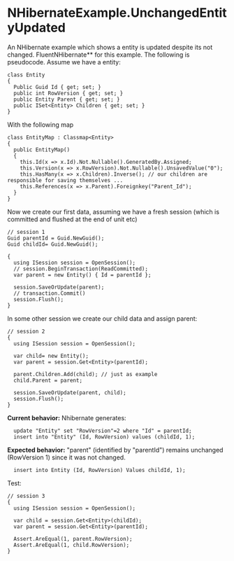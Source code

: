 # NHibernateExample.UnchangedEntityUpdated
An NHibernate example which shows a entity is updated despite its not changed. 
FluentNHibernate** for this example.
The following is pseudocode.
Assume we have a entity:

```
class Entity
{
  Public Guid Id { get; set; }
  public int RowVersion { get; set; }
  public Entity Parent { get; set; }
  public ISet<Entity> Children { get; set; }
}
```

With the following map

```
class EntityMap : Classmap<Entity>
{
  public EntityMap()
  {
    this.Id(x => x.Id).Not.Nullable().GeneratedBy.Assigned;
    this.Version(x => x.RowVersion).Not.Nullable().UnsavedValue("0");
    this.HasMany(x => x.Children).Inverse(); // our children are responsible for saving themselves ... 
    this.References(x => x.Parent).Foreignkey("Parent_Id");
  }
}
```

Now we create our first data, assuming we have a fresh session (which is committed and flushed at the end of unit etc)

```
// session 1
Guid parentId = Guid.NewGuid();
Guid childId= Guid.NewGuid();

{
  using ISession session = OpenSession();
  // session.BeginTransaction(ReadCommitted);
  var parent = new Entity() { Id = parentId };

  session.SaveOrUpdate(parent);
  // transaction.Commit()
  session.Flush();
}
```

In some other session we create our child data and assign parent:

```
// session 2
{
  using ISession session = OpenSession();

  var child= new Entity();
  var parent = session.Get<Entity>(parentId);

  parent.Children.Add(child); // just as example
  child.Parent = parent;

  session.SaveOrUpdate(parent, child);
  session.Flush();
}
```

**Current behavior:**
Nhibernate generates:
```
  update "Entity" set "RowVersion"=2 where "Id" = parentId;
  insert into "Entity" (Id, RowVersion) values (childId, 1);
```

**Expected behavior:**
"parent" (identified by "parentId") remains unchanged (RowVersion 1) since it was not changed.
```
  insert into Entity (Id, RowVersion) Values childId, 1);
```

Test:
```
// session 3
{
  using ISession session = OpenSession();

  var child = session.Get<Entity>(childId);
  var parent = session.Get<Entity>(parentId);

  Assert.AreEqual(1, parent.RowVersion);
  Assert.AreEqual(1, child.RowVersion);
}
```
